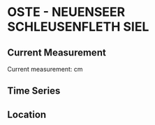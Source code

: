 # OSTE - NEUENSEER SCHLEUSENFLETH SIEL

## Current Measurement

Current measurement: <Value topic="rivers/pegel-online/OSTE/NEUENSEER SCHLEUSENFLETH SIEL/measurementValue"/> cm

## Time Series

<TimeSeries topic="rivers/pegel-online/OSTE/NEUENSEER SCHLEUSENFLETH SIEL/measurementValue" period="week" />

## Location

<WorldMap>
  <Marker lat="53.78068651386331" lon="9.13090359745104" labelTopic="rivers/pegel-online/OSTE/NEUENSEER SCHLEUSENFLETH SIEL" />
</WorldMap>
